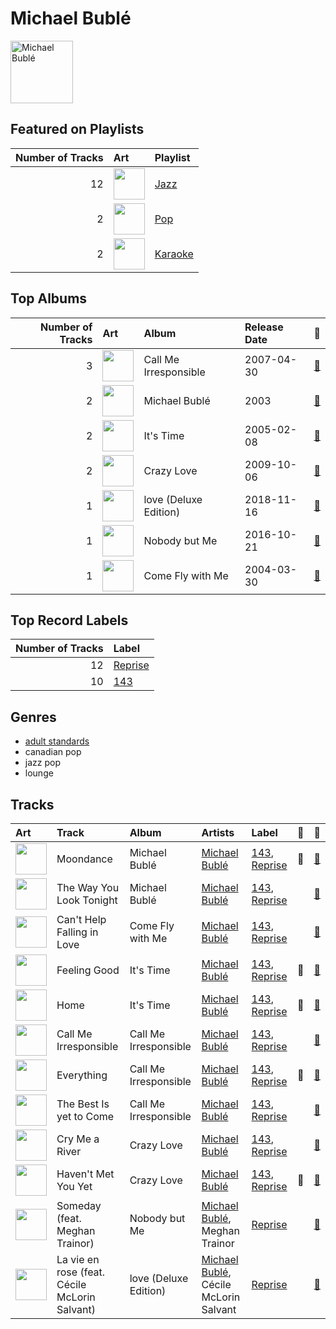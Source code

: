 
# Michael Bublé


<img src="https://i.scdn.co/image/ab6761610000e5ebef8cf61fea4923d2bde68200" alt="Michael Bublé" width="100" />

## Featured on Playlists
|   Number of Tracks | Art                                                                                                                                                                                                                         | Playlist                                    |
|-------------------:|:----------------------------------------------------------------------------------------------------------------------------------------------------------------------------------------------------------------------------|:--------------------------------------------|
|                 12 | <img src="https://mosaic.scdn.co/640/ab67616d0000b273068a5559744d17bd5e871740ab67616d0000b273a1113af3a19a41dc8eec534eab67616d0000b273cb81eb3c1238c60f2bbfd3b5ab67616d0000b273ef54c10b95411c51b9ab873b" alt="" width="50" /> | [Jazz](../playlists/jazz/overview.md)       |
|                  2 | <img src="https://mosaic.scdn.co/640/ab67616d0000b27341aa6776dc15fbd71a2b4557ab67616d0000b273488df3d22b1f5c0ea15b686aab67616d0000b2739b9a3105ad4ffb91ad2e2798ab67616d0000b273d6ec808748fa5b0c2d3a6618" alt="" width="50" /> | [Pop](../playlists/pop/overview.md)         |
|                  2 | <img src="https://mosaic.scdn.co/640/ab67616d0000b2732d73b1bb77cee09f0278be04ab67616d0000b2736f50b3400595b123a916e0dcab67616d0000b2739ab215825eb77076b1b4b387ab67616d0000b273ff0dae802acb38075786b58c" alt="" width="50" /> | [Karaoke](../playlists/karaoke/overview.md) |
## Top Albums

|   Number of Tracks | Art                                                                                              | Album                 | Release Date   | 🔗                                                          |
|-------------------:|:-------------------------------------------------------------------------------------------------|:----------------------|:---------------|:-----------------------------------------------------------|
|                  3 | <img src="https://i.scdn.co/image/ab67616d0000b2732ceedc8c879a1f6784fbeef5" alt="" width="50" /> | Call Me Irresponsible | 2007-04-30     | [🔗](https://open.spotify.com/album/3h4pyWRJIB9ZyRKXChbX22) |
|                  2 | <img src="https://i.scdn.co/image/ab67616d0000b273b732a522a686bb304a5d3fdf" alt="" width="50" /> | Michael Bublé         | 2003           | [🔗](https://open.spotify.com/album/3rpSksJSFdNFqk5vne8at2) |
|                  2 | <img src="https://i.scdn.co/image/ab67616d0000b273030f9cd9be82fcec657f545b" alt="" width="50" /> | It's Time             | 2005-02-08     | [🔗](https://open.spotify.com/album/457fktVFXVwjQTl9wOLlfg) |
|                  2 | <img src="https://i.scdn.co/image/ab67616d0000b273f0cc194252888c6658c706ab" alt="" width="50" /> | Crazy Love            | 2009-10-06     | [🔗](https://open.spotify.com/album/3MXDonOIzrIrCh0HvlACyj) |
|                  1 | <img src="https://i.scdn.co/image/ab67616d0000b2735f3f20826d44c30a017fd68e" alt="" width="50" /> | love (Deluxe Edition) | 2018-11-16     | [🔗](https://open.spotify.com/album/68xKnVblFsSQ48CtgZT0oY) |
|                  1 | <img src="https://i.scdn.co/image/ab67616d0000b273b59886e766636d1ae10fe7b3" alt="" width="50" /> | Nobody but Me         | 2016-10-21     | [🔗](https://open.spotify.com/album/5wN1OizIFEHDUkRwzIK3wL) |
|                  1 | <img src="https://i.scdn.co/image/ab67616d0000b27311ee8f400df1c708db8fa471" alt="" width="50" /> | Come Fly with Me      | 2004-03-30     | [🔗](https://open.spotify.com/album/0UhvDeKmtgegXeELEVgGRh) |

## Top Record Labels

|   Number of Tracks | Label                           |
|-------------------:|:--------------------------------|
|                 12 | [Reprise](../labels/reprise.md) |
|                 10 | [143](../labels/143.md)         |

## Genres

- [adult standards](../genres/adult_standards.md)
- canadian pop
- jazz pop
- lounge

## Tracks

| Art                                                                                              | Track                                         | Album                 | Artists                                                   | Label                                                    | 💚   | 🔗                                                          |
|:-------------------------------------------------------------------------------------------------|:----------------------------------------------|:----------------------|:----------------------------------------------------------|:---------------------------------------------------------|:----|:-----------------------------------------------------------|
| <img src="https://i.scdn.co/image/ab67616d0000b273b732a522a686bb304a5d3fdf" alt="" width="50" /> | Moondance                                     | Michael Bublé         | [Michael Bublé](michael_bubl_.md)                         | [143](../labels/143.md), [Reprise](../labels/reprise.md) | 💚   | [🔗](https://open.spotify.com/track/25Yzff59UGjz7wNWmjM39h) |
| <img src="https://i.scdn.co/image/ab67616d0000b273b732a522a686bb304a5d3fdf" alt="" width="50" /> | The Way You Look Tonight                      | Michael Bublé         | [Michael Bublé](michael_bubl_.md)                         | [143](../labels/143.md), [Reprise](../labels/reprise.md) |     | [🔗](https://open.spotify.com/track/4YGlRLe6TeBRiXFByBqldf) |
| <img src="https://i.scdn.co/image/ab67616d0000b27311ee8f400df1c708db8fa471" alt="" width="50" /> | Can't Help Falling in Love                    | Come Fly with Me      | [Michael Bublé](michael_bubl_.md)                         | [143](../labels/143.md), [Reprise](../labels/reprise.md) |     | [🔗](https://open.spotify.com/track/7igk58Vs9uM2B0aaTUwv6F) |
| <img src="https://i.scdn.co/image/ab67616d0000b273030f9cd9be82fcec657f545b" alt="" width="50" /> | Feeling Good                                  | It's Time             | [Michael Bublé](michael_bubl_.md)                         | [143](../labels/143.md), [Reprise](../labels/reprise.md) | 💚   | [🔗](https://open.spotify.com/track/72PwtNhRrZXNnYeRg5xQ46) |
| <img src="https://i.scdn.co/image/ab67616d0000b273030f9cd9be82fcec657f545b" alt="" width="50" /> | Home                                          | It's Time             | [Michael Bublé](michael_bubl_.md)                         | [143](../labels/143.md), [Reprise](../labels/reprise.md) | 💚   | [🔗](https://open.spotify.com/track/3ISaSNZCxIzTGwQuBq6Xrr) |
| <img src="https://i.scdn.co/image/ab67616d0000b2732ceedc8c879a1f6784fbeef5" alt="" width="50" /> | Call Me Irresponsible                         | Call Me Irresponsible | [Michael Bublé](michael_bubl_.md)                         | [143](../labels/143.md), [Reprise](../labels/reprise.md) |     | [🔗](https://open.spotify.com/track/25RxZw46RfYpVWMIrIeZDS) |
| <img src="https://i.scdn.co/image/ab67616d0000b2732ceedc8c879a1f6784fbeef5" alt="" width="50" /> | Everything                                    | Call Me Irresponsible | [Michael Bublé](michael_bubl_.md)                         | [143](../labels/143.md), [Reprise](../labels/reprise.md) | 💚   | [🔗](https://open.spotify.com/track/4T6HLdP6OcAtqC6tGnQelG) |
| <img src="https://i.scdn.co/image/ab67616d0000b2732ceedc8c879a1f6784fbeef5" alt="" width="50" /> | The Best Is yet to Come                       | Call Me Irresponsible | [Michael Bublé](michael_bubl_.md)                         | [143](../labels/143.md), [Reprise](../labels/reprise.md) |     | [🔗](https://open.spotify.com/track/56t3m0lqE6zU1EfgFOPqst) |
| <img src="https://i.scdn.co/image/ab67616d0000b273f0cc194252888c6658c706ab" alt="" width="50" /> | Cry Me a River                                | Crazy Love            | [Michael Bublé](michael_bubl_.md)                         | [143](../labels/143.md), [Reprise](../labels/reprise.md) |     | [🔗](https://open.spotify.com/track/5i04Jy87RLxoZszJqY3QAN) |
| <img src="https://i.scdn.co/image/ab67616d0000b273f0cc194252888c6658c706ab" alt="" width="50" /> | Haven't Met You Yet                           | Crazy Love            | [Michael Bublé](michael_bubl_.md)                         | [143](../labels/143.md), [Reprise](../labels/reprise.md) | 💚   | [🔗](https://open.spotify.com/track/4fIWvT19w9PR0VVBuPYpWA) |
| <img src="https://i.scdn.co/image/ab67616d0000b273b59886e766636d1ae10fe7b3" alt="" width="50" /> | Someday (feat. Meghan Trainor)                | Nobody but Me         | [Michael Bublé](michael_bubl_.md), Meghan Trainor         | [Reprise](../labels/reprise.md)                          |     | [🔗](https://open.spotify.com/track/0nsF6B4avArxVgAwgMg4ag) |
| <img src="https://i.scdn.co/image/ab67616d0000b2735f3f20826d44c30a017fd68e" alt="" width="50" /> | La vie en rose (feat. Cécile McLorin Salvant) | love (Deluxe Edition) | [Michael Bublé](michael_bubl_.md), Cécile McLorin Salvant | [Reprise](../labels/reprise.md)                          |     | [🔗](https://open.spotify.com/track/1QELw50Dl95LusF6uOkDqk) |